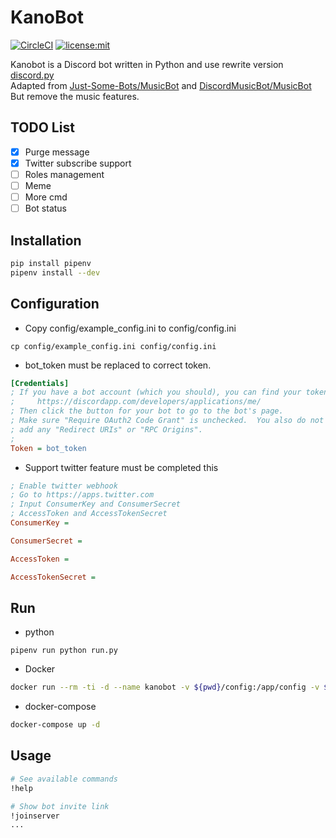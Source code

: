 # KanoBot

[![CircleCI](https://circleci.com/gh/Sean2525/KanoBot/tree/master.svg?style=shield)](https://circleci.com/gh/Sean2525/KanoBot/tree/master)
[![license:mit](https://img.shields.io/badge/license-mit-blue.svg)](https://opensource.org/licenses/MIT)

Kanobot is a Discord bot written in Python and use rewrite version [discord.py](https://discordpy.readthedocs.io/en/rewrite/)  
Adapted from [Just-Some-Bots/MusicBot](https://github.com/Just-Some-Bots/MusicBot) and [DiscordMusicBot/MusicBot](https://github.com/DiscordMusicBot/MusicBot)  
But remove the music features.

## TODO List

- [x] Purge message
- [x] Twitter subscribe support
- [ ] Roles management
- [ ] Meme
- [ ] More cmd
- [ ] Bot status

## Installation

```bash
pip install pipenv
pipenv install --dev
```

## Configuration

- Copy config/example_config.ini to config/config.ini

```
cp config/example_config.ini config/config.ini
```

- bot_token must be replaced to correct token.

```ini
[Credentials]
; If you have a bot account (which you should), you can find your token here:
;     https://discordapp.com/developers/applications/me/
; Then click the button for your bot to go to the bot's page.
; Make sure "Require OAuth2 Code Grant" is unchecked.  You also do not need to
; add any "Redirect URIs" or "RPC Origins".
;
Token = bot_token
```

- Support twitter feature must be completed this

```ini
; Enable twitter webhook
; Go to https://apps.twitter.com
; Input ConsumerKey and ConsumerSecret
; AccessToken and AccessTokenSecret
ConsumerKey =

ConsumerSecret =

AccessToken =

AccessTokenSecret =
```

## Run

- python

```
pipenv run python run.py
```

- Docker

```bash
docker run --rm -ti -d --name kanobot -v ${pwd}/config:/app/config -v ${pwd}/logs:/app/logs sean2525/kanobot
```

- docker-compose

```bash
docker-compose up -d
```

## Usage

```bash
# See available commands
!help

# Show bot invite link
!joinserver
...
```
